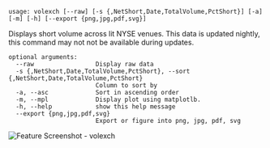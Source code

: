 ```
usage: volexch [--raw] [-s {,NetShort,Date,TotalVolume,PctShort}] [-a] [-m] [-h] [--export {png,jpg,pdf,svg}]
```

Displays short volume across lit NYSE venues. This data is updated nightly, this command may not not be available during updates.

```
optional arguments:
  --raw                 Display raw data
  -s {,NetShort,Date,TotalVolume,PctShort}, --sort {,NetShort,Date,TotalVolume,PctShort}
                        Column to sort by
  -a, --asc             Sort in ascending order
  -m, --mpl             Display plot using matplotlb.
  -h, --help            show this help message
  --export {png,jpg,pdf,svg}
                        Export or figure into png, jpg, pdf, svg
```
<img size="1400" alt="Feature Screenshot - volexch" src="https://user-images.githubusercontent.com/85772166/144008682-e5ddf0b3-b99b-4bb0-9e7d-1eb235f89f21.png">

